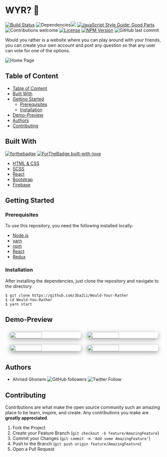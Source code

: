 <html>
<body>
<style>
    div>img {
    margin: 2%;
    width: 45%;
    border-radius: 5px;
    box-shadow: 0px 4px 15px rgba(0, 0, 0, 0.4);
}
</style>
<h1> WYR? 🤔</h1>

[![Build Status](https://travis-ci.org/anfederico/Clairvoyant.svg?branch=master)](https://travis-ci.org/anfederico/Clairvoyant) ![Dependencies](https://img.shields.io/badge/dependencies-up%20to%20date-brightgreen.svg)![](https://github.com/anfederico/Clairvoyant/issues) [![JavaScript Style Guide: Good Parts](https://img.shields.io/badge/code%20style-goodparts-brightgreen.svg?style=flat)](https://github.com/dwyl/goodparts "JavaScript The Good Parts") ![Contributions welcome](https://img.shields.io/badge/contributions-welcome-orange.svg) [![License](https://img.shields.io/badge/license-MIT-blue.svg)](https://opensource.org/licenses/MIT) [![NPM Version](https://img.shields.io/npm/v/npm.svg?style=flat)]() ![GitHub last commit](https://img.shields.io/github/last-commit/3ba2ii/Would-Your-Rather?color=blue)
<br/>

Would you rather is a website where you can play around with your friends, you can create your own account and post any question so that any user can vote for one of the options.

![Home Page](https://2s9e3bif52.execute-api.eu-central-1.amazonaws.com/production/screenshot?url=https%3A%2F%2Ffrosty-clarke-ff74f9.netlify.app%2F)

## Table of Content

- [Table of Content](#table-of-content)
- [Built With](#built-with)
- [Getting Started](#getting-started)
  - [Prerequisites](#prerequisites)
  - [Installation](#installation)
- [Demo-Preview](#demo-preview)
- [Authors](#authors)
- [Contributing](#contributing)

## Built With

[![forthebadge](https://forthebadge.com/images/badges/made-with-javascript.svg)](https://forthebadge.com) [![ForTheBadge built-with-love](http://ForTheBadge.com/images/badges/built-with-love.svg)](https://GitHub.com/3ba2ii/)

- [HTML & CSS](https://www.w3schools.com/html/html_css.asp)
- [SCSS](https://sass-lang.com/documentation/syntax)
- [React](https://reactjs.org/docs/getting-started.html)
- [Bootstrap](https://getbootstrap.com/)
- [Firebase](https://firebase.google.com/)

## Getting Started

### Prerequisites

To use this repository, you need the following installed locally:

- [Node.js](https://nodejs.org/en/)
- [yarn](https://yarnpkg.com/)
- [npm](https://www.npmjs.com/)
- [React](https://www.npmjs.com/package/react)
- [Redux](https://www.google.com/search?q=redux&oq=redux+&aqs=chrome..69i57j69i59l2j69i60l2j69i61j69i65l2.953j0j4&sourceid=chrome&ie=UTF-8)

### Installation

After installing the dependencies, just clone the repository and navigate to the directory.

```
$ git clone https://github.com/3ba2ii/Would-Your-Rather
$ cd Would-You-Rather
$ yarn start
```

## Demo-Preview

<div style = 'display:flex;   flex-wrap: wrap; justify-content:center;'>
<img src='https://i.ibb.co/86V4TZD/Screen-Shot-2020-08-09-at-10-08-00-PM.png' width = 100%/>

<img src='https://i.ibb.co/2NJQ4mB/Screen-Shot-2020-08-09-at-10-09-48-PM.png' />
<img src='https://i.ibb.co/zrPP6B3/Screen-Shot-2020-08-09-at-10-16-19-PM.png'/>
<img src='https://i.ibb.co/VJh8bRD/Screen-Shot-2020-08-09-at-10-17-23-PM.png'/>
</div>

## Authors

- Ahmed Ghonem ![GitHub followers](https://img.shields.io/github/followers/3ba2ii?style=social) ![Twitter Follow](https://img.shields.io/twitter/follow/3ba2ii?style=social)

## Contributing

Contributions are what make the open source community such an amazing place to be learn, inspire, and create. Any contributions you make are **greatly appreciated**.

1. Fork the Project
2. Create your Feature Branch (`git checkout -b feature/AmazingFeature`)
3. Commit your Changes (`git commit -m 'Add some AmazingFeature'`)
4. Push to the Branch (`git push origin feature/AmazingFeature`)
5. Open a Pull Request

</body>
</html>
